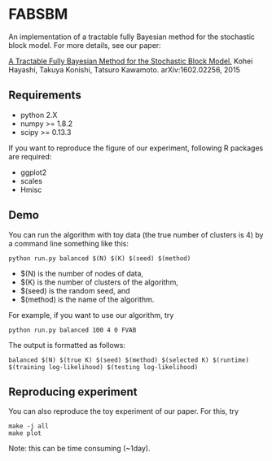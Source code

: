 # FABSBM
An implementation of a tractable fully Bayesian method for the stochastic block model. For more details, see our paper:

[A Tractable Fully Bayesian Method for the Stochastic Block Model.](http://arxiv.org/abs/1602.02256)
Kohei Hayashi, Takuya Konishi, Tatsuro Kawamoto.
arXiv:1602.02256, 2015

## Requirements
* python 2.X
* numpy >= 1.8.2
* scipy >= 0.13.3

If you want to reproduce the figure of our experiment, following R packages are required:

* ggplot2
* scales
* Hmisc

## Demo
You can run the algorithm with toy data (the true number of clusters is 4) by a command line something like this:
```
python run.py balanced $(N) $(K) $(seed) $(method)
```
* $(N) is the number of nodes of data, 
* $(K) is the number of clusters of the algorithm, 
* $(seed) is the random seed, and 
* $(method) is the name of the algorithm. 
 
For example, if you want to use our algorithm, try
```
python run.py balanced 100 4 0 FVAB
```
The output is formatted as follows:
```
balanced $(N) $(true K) $(seed) $(method) $(selected K) $(runtime) $(training log-likelihood) $(testing log-likelihood)
```



## Reproducing experiment
You can also reproduce the toy experiment of our paper. For this, try
```
make -j all
make plot
```
Note: this can be time consuming (~1day). 
